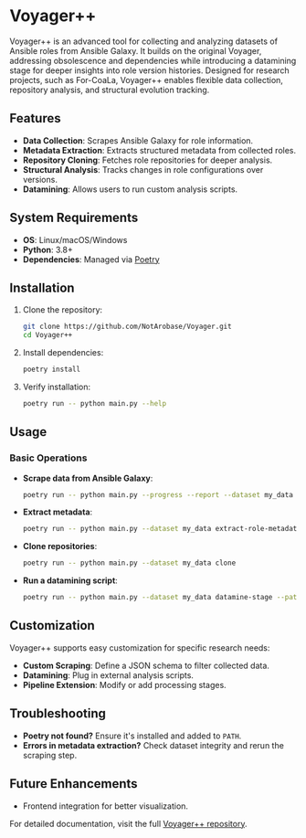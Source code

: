 # Voyager++

Voyager++ is an advanced tool for collecting and analyzing datasets of Ansible roles from Ansible Galaxy. It builds on the original Voyager, addressing obsolescence and dependencies while introducing a datamining stage for deeper insights into role version histories. Designed for research projects, such as For-CoaLa, Voyager++ enables flexible data collection, repository analysis, and structural evolution tracking.

## Features

- **Data Collection**: Scrapes Ansible Galaxy for role information.
- **Metadata Extraction**: Extracts structured metadata from collected roles.
- **Repository Cloning**: Fetches role repositories for deeper analysis.
- **Structural Analysis**: Tracks changes in role configurations over versions.
- **Datamining**: Allows users to run custom analysis scripts.

## System Requirements

- **OS**: Linux/macOS/Windows
- **Python**: 3.8+
- **Dependencies**: Managed via [Poetry](https://python-poetry.org/)

## Installation

1. Clone the repository:
   ```sh
   git clone https://github.com/NotArobase/Voyager.git
   cd Voyager++
   ```
2. Install dependencies:
   ```sh
   poetry install
   ```
3. Verify installation:
   ```sh
   poetry run -- python main.py --help
   ```

## Usage

### Basic Operations

- **Scrape data from Ansible Galaxy**:
  ```sh
  poetry run -- python main.py --progress --report --dataset my_data galaxy-scrape
  ```
- **Extract metadata**:
  ```sh
  poetry run -- python main.py --dataset my_data extract-role-metadata
  ```
- **Clone repositories**:
  ```sh
  poetry run -- python main.py --dataset my_data clone
  ```
- **Run a datamining script**:
  ```sh
  poetry run -- python main.py --dataset my_data datamine-stage --path my_script.py
  ```

## Customization

Voyager++ supports easy customization for specific research needs:

- **Custom Scraping**: Define a JSON schema to filter collected data.
- **Datamining**: Plug in external analysis scripts.
- **Pipeline Extension**: Modify or add processing stages.

## Troubleshooting

- **Poetry not found?** Ensure it's installed and added to `PATH`.
- **Errors in metadata extraction?** Check dataset integrity and rerun the scraping step.

## Future Enhancements

- Frontend integration for better visualization.

For detailed documentation, visit the full [Voyager++ repository](https://github.com/NotArobase/Voyager.git).
